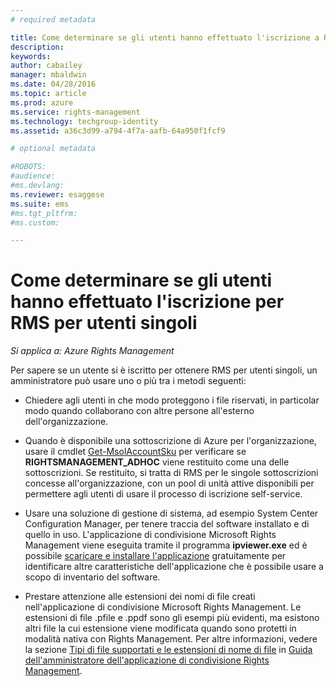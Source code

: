 ```yaml
---
# required metadata

title: Come determinare se gli utenti hanno effettuato l'iscrizione a RMS per utenti singoli | Azure RMS
description:
keywords:
author: cabailey
manager: mbaldwin
ms.date: 04/28/2016
ms.topic: article
ms.prod: azure
ms.service: rights-management
ms.technology: techgroup-identity
ms.assetid: a36c3d99-a794-4f7a-aafb-64a950f1fcf9

# optional metadata

#ROBOTS:
#audience:
#ms.devlang:
ms.reviewer: esaggese
ms.suite: ems
#ms.tgt_pltfrm:
#ms.custom:

---
```



# Come determinare se gli utenti hanno effettuato l'iscrizione per RMS per utenti singoli

*Si applica a: Azure Rights Management*

Per sapere se un utente si è iscritto per ottenere RMS per utenti singoli, un amministratore può usare uno o più tra i metodi seguenti:

-   Chiedere agli utenti in che modo proteggono i file riservati, in particolar modo quando collaborano con altre persone all'esterno dell'organizzazione.

-   Quando è disponibile una sottoscrizione di Azure per l'organizzazione, usare il cmdlet [Get-MsolAccountSku](https://msdn.microsoft.com/library/azure/dn194118.aspx) per verificare se **RIGHTSMANAGEMENT_ADHOC** viene restituito come una delle sottoscrizioni. Se restituito, si tratta di RMS per le singole sottoscrizioni concesse all'organizzazione, con un pool di unità attive disponibili per permettere agli utenti di usare il processo di iscrizione self-service.

-   Usare una soluzione di gestione di sistema, ad esempio System Center Configuration Manager, per tenere traccia del software installato e di quello in uso. L'applicazione di condivisione Microsoft Rights Management viene eseguita tramite il programma **ipviewer.exe** ed è possibile [scaricare e installare l'applicazione](http://go.microsoft.com/fwlink/?LinkId=303970) gratuitamente per identificare altre caratteristiche dell'applicazione che è possibile usare a scopo di inventario del software.

-   Prestare attenzione alle estensioni dei nomi di file creati nell'applicazione di condivisione Microsoft Rights Management. Le estensioni di file .pfile e .ppdf sono gli esempi più evidenti, ma esistono altri file la cui estensione viene modificata quando sono protetti in modalità nativa con Rights Management. Per altre informazioni, vedere la sezione [Tipi di file supportati e le estensioni di nome di file](../rms-client/sharing-app-admin-guide-technical.md#supported-file-types-and-file-name-extensions) in [Guida dell'amministratore dell'applicazione di condivisione Rights Management](http://technet.microsoft.com/library/dn339003.aspx).



<!--HONumber=Apr16_HO4-->


